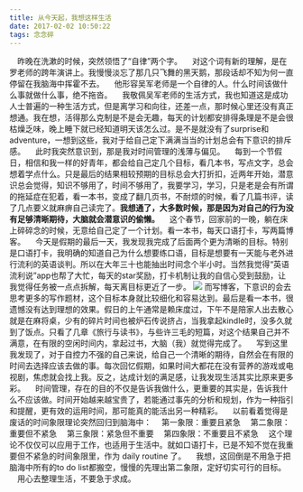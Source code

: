 ```yaml
---
title: 从今天起，我想这样生活
date: 2017-02-02 10:50:22
tags: 念念碎
---
```


 昨晚在洗漱的时候，突然领悟了“自律”两个字。
 对这个词有新的理解，是在罗老师的跨年演讲上。我慢慢淡忘了那几只飞舞的黑天鹅，那段话却不知为何一直停留在我脑海中挥霍不去。
 他形容吴军老师是一个自律的人。什么时间该做什么事就做什么事，绝不拖沓。
 我敬佩吴军老师的生活方式，我也知道这是成功人士普遍的一种生活方式，但是离学习和向往，还差一点，那时候心里还没有真正想通。我在想，活得那么克制是不是会无趣，每天的计划都安排得条理是不是会很枯燥乏味，晚上睡下就已经知道明天该怎么过。是不是就没有了surprise和adventure，一想到这些，我对于给自己定下满满当当的计划总会有下意识的排斥感。
 此时我突然意识到，那是我对时间管理的浅薄与偏见。
 每到一个节假日，相信和我一样的好青年，都会给自己定几个目标，看几本书，写点文字，总会想着学点什么。只是最后的结果相较预期的目标总会大打折扣，近两年开始，潜意识总会觉得，知识不够用了，时间不够用了，我要学习，学习，只是老是会有所谓的拖延症在犯着，看一本书，变成了翻几页书，不耐烦的时候，看了几篇书评，读了几点要义就麻痹自己读完了。**我想通了，大多数时候，那是因为对自己的行为没有足够清晰期待，大脑就会潜意识的偷懒。**
 这个春节，回家前的一晚，躺在床上碎碎念的时候，无意给自己定了一个计划。看一本书，每天口语打卡，写两篇博客。
 今天是假期的最后一天，我发现我完成了后面两个更为清晰的目标。特别是口语打卡，我明确的知道自己为什么想要练口语，目标是想要有一天能与老外进行流利的英语谈判。所以在大年三十也能抽出时间念个半小时。当然我觉得“英语流利说”app也帮了大忙，每天的star奖励，打卡机制让我的自信心受到鼓励，让我觉得任务被一点点拆解，每天离目标更近了一步。
![](//cdn.monniya.com/2017pic/newlife-01.jpg)
而写博客，下意识的会去思考更多的写作题材，这个目标本身就比较细化和容易达到。最后是看一本书，很遗憾没有达到理想的效果。假日的上午通常是赖床度过，下午不是陪家人出去散心就是在麻将桌，少有的碎片时间也被炉石传说挤占，当我拿起kindle时，没多久就到了饭点。只看了几章《旅行与读书》，与些许三毛的短篇，对这个结果自己并不满意，在有限的空闲时间内，拿起过书，大脑（我）就觉得完成了。
 写到这里我发现了，对于自控力不强的自己来说，给自己一个清晰的期待，自然会在有限的时间去选择应该去做的事。每次回忆假期，如果时间大都花在没有营养的游戏或电视剧，焦虑就会找上我。反之，达成计划的满足感，让我发现生活其实比原来更多彩。
 时间管理，存在的目的不仅是告诉我做什么，更重要的其实是，告诉我什么不应该做。时间开始越来越宝贵了，若能通过事先的分析和规划，作为一种指引和提醒，更有效的运用时间，那可能真的能活出另一种精彩。
 以前看着觉得是废话的时间象限理论突然回归到脑海中：
 第一象限：重要且紧急
 第二象限：重要但不紧急
 第三象限：紧急但不重要
 第四象限：不重要且不紧急
 这个理论不仅仅可以应用于工作，也适用于生活中。就如口语打卡，已是不知不觉在我重要但不紧急的时间象限里，作为 daily routine 了。
 我想，这回倒是不用急于把脑海中所有的to do list都搬空，慢慢的先理出第二象限，定好切实可行的目标。
 用心去整理生活，不要急于求成。


